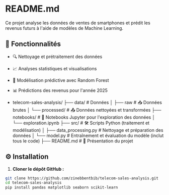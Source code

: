 # README.md
Ce projet analyse les données de ventes de smartphones et prédit les revenus futurs à l'aide de modèles de Machine Learning.
## 🚀 Fonctionnalités

- 🔍 Nettoyage et prétraitement des données
- 📈 Analyses statistiques et visualisations
- 🤖 Modélisation prédictive avec Random Forest
- 📊 Prédictions des revenus pour l'année 2025

- telecom-sales-analysis/
├── data/                   #  Données
│   ├── raw             # 📥 Données brutes
│   └── processed/         # 📤 Données nettoyées et transformées
├── notebooks/              # 📓 Notebooks Jupyter pour l'exploration des données
│   └── exploration.ipynb
├── src/                    # 🛠️ Scripts Python (traitement et modélisation)
│   ├── data_processing.py  # Nettoyage et préparation des données
│   └── model.py   # Entraînement et évaluation du modèle (inclut tous le code)
├── README.md               # 📝 Présentation du projet
  
## ⚙️ Installation

1. **Cloner le dépôt GitHub :**

```bash
git clone https://github.com/zinebbentbib/telecom-sales-analysis.git
cd telecom-sales-analysis
pip install pandas matplotlib seaborn scikit-learn
